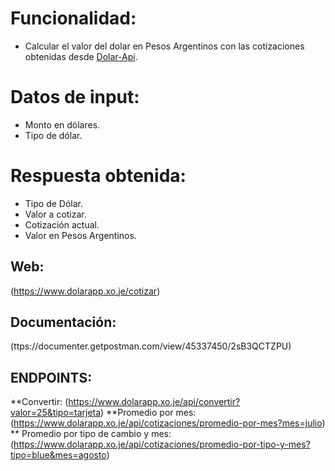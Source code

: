 # Funcionalidad:
- Calcular el valor del dolar en Pesos Argentinos con las cotizaciones obtenidas desde [Dolar-Api](https://dolarapi.com).

# Datos de input:
 - Monto en dólares.
 - Tipo de dólar.

# Respuesta obtenida:
  - Tipo de Dólar.
  - Valor a cotizar.
  - Cotización actual.
  - Valor en Pesos Argentinos.

## Web:
(https://www.dolarapp.xo.je/cotizar)

## Documentación:
 (ttps://documenter.getpostman.com/view/45337450/2sB3QCTZPU)
 
 ## ENDPOINTS:
 **Convertir:
 (https://www.dolarapp.xo.je/api/convertir?valor=25&tipo=tarjeta)
 **Promedio por mes:
 (https://www.dolarapp.xo.je/api/cotizaciones/promedio-por-mes?mes=julio)
 ** Promedio por tipo de cambio y mes:
 (https://www.dolarapp.xo.je/api/cotizaciones/promedio-por-tipo-y-mes?tipo=blue&mes=agosto)
